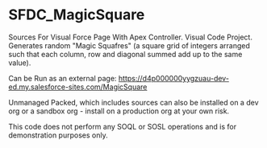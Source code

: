 # SFDC_MagicSquare
Sources For Visual Force Page With Apex Controller.
Visual Code Project.
Generates random "Magic Squafres" (a square grid of integers arranged such that each column, row and diagonal summed add up to the same value).

Can be Run as an external page: https://d4p000000yygzuau-dev-ed.my.salesforce-sites.com/MagicSquare

Unmanaged Packed, which includes sources can also be installed on a dev org or a sandbox org - install on a production org at your own risk.

This code does not perform any SOQL or SOSL operations and is for demonstration purposes only.
